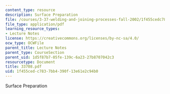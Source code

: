 ```yaml
---
content_type: resource
description: Surface Preparation
file: /courses/3-37-welding-and-joining-processes-fall-2002/1f455cedc7837bb4390f13e61e2c94b0_33708.pdf
file_type: application/pdf
learning_resource_types:
- Lecture Notes
license: https://creativecommons.org/licenses/by-nc-sa/4.0/
ocw_type: OCWFile
parent_title: Lecture Notes
parent_type: CourseSection
parent_uid: 1d5f87b7-05fe-139c-6a23-27b8707042c3
resourcetype: Document
title: 33708.pdf
uid: 1f455ced-c783-7bb4-390f-13e61e2c94b0
---
```

Surface Preparation